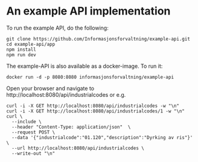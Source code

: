 # An example API implementation

To run the example API, do the following:
```
git clone https://github.com/Informasjonsforvaltning/example-api.git
cd example-api/app
npm install
npm run dev
```
The example-API is also available as a docker-image. To run it:
```
docker run -d -p 8080:8080 informasjonsforvaltning/example-api
```
Open your browser and navigate to http://localhost:8080/api/industrialcodes
or e.g.
```
curl -i -X GET http://localhost:8080/api/industrialcodes -w "\n"
curl -i -X GET http://localhost:8080/api/industrialcodes/1 -w "\n"
curl \
  --include \
  --header "Content-Type: application/json"  \
  --request POST \
  --data '{"industrialcode":"01.120","description":"Dyrking av ris"}' \
  --url http://localhost:8080/api/industrialcodes \
  --write-out "\n"
```
